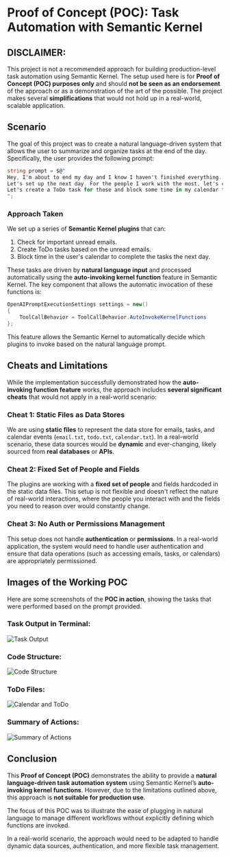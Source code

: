 
# Proof of Concept (POC): Task Automation with Semantic Kernel

## **DISCLAIMER:**
This project is not a recommended approach for building production-level task automation using Semantic Kernel. The setup used here is for **Proof of Concept (POC) purposes only** and should **not be seen as an endorsement** of the approach or as a demonstration of the art of the possible. The project makes several **simplifications** that would not hold up in a real-world, scalable application.

## Scenario

The goal of this project was to create a natural language-driven system that allows the user to summarize and organize tasks at the end of the day. Specifically, the user provides the following prompt:

```csharp
string prompt = $@"
Hey, I'm about to end my day and I know I haven't finished everything.
Let's set up the next day. For the people I work with the most, let's check to see if I have any important unread emails. 
Let's create a ToDo task for those and block some time in my calendar to address them.
";
```

### Approach Taken

We set up a series of **Semantic Kernel plugins** that can:
1. Check for important unread emails.
2. Create ToDo tasks based on the unread emails.
3. Block time in the user's calendar to complete the tasks the next day.

These tasks are driven by **natural language input** and processed automatically using the **auto-invoking kernel function** feature in Semantic Kernel. The key component that allows the automatic invocation of these functions is:

```csharp
OpenAIPromptExecutionSettings settings = new()
{
    ToolCallBehavior = ToolCallBehavior.AutoInvokeKernelFunctions
};
```

This feature allows the Semantic Kernel to automatically decide which plugins to invoke based on the natural language prompt.

## **Cheats and Limitations**

While the implementation successfully demonstrated how the **auto-invoking function feature** works, the approach includes **several significant cheats** that would not apply in a real-world scenario:

### **Cheat 1: Static Files as Data Stores**
We are using **static files** to represent the data store for emails, tasks, and calendar events (`email.txt`, `todo.txt`, `calendar.txt`). In a real-world scenario, these data sources would be **dynamic** and ever-changing, likely sourced from **real databases** or **APIs**.

### **Cheat 2: Fixed Set of People and Fields**
The plugins are working with a **fixed set of people** and fields hardcoded in the static data files. This setup is not flexible and doesn't reflect the nature of real-world interactions, where the people you interact with and the fields you need to reason over would constantly change.

### **Cheat 3: No Auth or Permissions Management**
This setup does not handle **authentication** or **permissions**. In a real-world application, the system would need to handle user authentication and ensure that data operations (such as accessing emails, tasks, or calendars) are appropriately permissioned.

## **Images of the Working POC**

Here are some screenshots of the **POC in action**, showing the tasks that were performed based on the prompt provided.

### Task Output in Terminal:
![Task Output](/images/consoleoutput.png)

### Code Structure:
![Code Structure](/images/programcstop.png)

### ToDo Files:
![Calendar and ToDo](/images/todowithaddeditems.png)

### Summary of Actions:
![Summary of Actions](/images/projectview.png)

## Conclusion

This **Proof of Concept (POC)** demonstrates the ability to provide a **natural language-driven task automation system** using Semantic Kernel’s **auto-invoking kernel functions**. However, due to the limitations outlined above, this approach is **not suitable for production use**.

The focus of this POC was to illustrate the ease of plugging in natural language to manage different workflows without explicitly defining which functions are invoked.

In a real-world scenario, the approach would need to be adapted to handle dynamic data sources, authentication, and more flexible task management.
